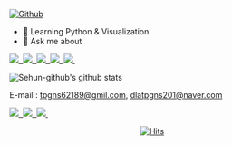 <a href='https://github.com/Sehun-github'>
  
![Github](https://capsule-render.vercel.app/api?type=waving&color=&height=330&section=header&text=Welcom&fontSize=100&animation=fadeIn&fontAlign=50&fontAlignY=45&desc=Sehun's%20Github&descSize=25&descAlign=70)
  
</a>


- 🌱 Learning Python & Visualization
- 💬 Ask me about

<a href='https://www.python.org/'>
 <img src="https://img.shields.io/badge/Python-3776AB?style=flat-square&logo=Python&logoColor=white"/>&nbsp;
</a>
<a href='https://jupyter.org/'>
<img src="https://img.shields.io/badge/Jupyter-F37626?style=flat-square&logo=Jupyter&logoColor=white"/>&nbsp;
</a>
<a href='https://github.com/'>
<img src="https://img.shields.io/badge/GitHub-181717?style=flat-square&logo=GitHub&logoColor=white"/>&nbsp;
</a>
<a href='https://www.tableau.com/'>
<img src="https://img.shields.io/badge/Tableau-E97627?style=flat-square&logo=Tableau&logoColor=white"/>&nbsp;
</a>
<a href='https://www.mysql.com/'>
<img src="https://img.shields.io/badge/MySQL-4479A1?style=flat-square&logo=MySQL&logoColor=white"/>&nbsp;<br>
</a>

![Sehun-github's github stats](https://github-readme-stats.vercel.app/api?username=Sehun-github&show_icons=true)

E-mail : tpgns62189@gmil.com, dlatpgns201@naver.com <br>

<a href='https://slack.com/intl/ko-kr/'>
<img src="https://img.shields.io/badge/Slack-4A154B?style=flat-square&logo=Slack&logoColor=white"/>&nbsp;
</a>
<a href='https://mail.google.com/'>
<img src="https://img.shields.io/badge/Google-4285F4?style=flat-square&logo=Google&logoColor=white"/>&nbsp;
</a>
<a href='https://mail.naver.com/'>
<img src="https://img.shields.io/badge/Naver-03C75A?style=flat-square&logo=Naver&logoColor=white"/>&nbsp;
</a>
<br>

<div align=center>
  
[![Hits](https://hits.seeyoufarm.com/api/count/incr/badge.svg?url=https://github.com/Sehun-github)](https://hits.seeyoufarm.com)
  
</div>
  
  
<!--
**Sehun-github/Sehun-github** is a ✨ _special_ ✨ repository because its `README.md` (this file) appears on your GitHub profile.

Here are some ideas to get you started:

- 🔭 I’m currently working on ...
- 🌱 I’m currently learning ...
- 👯 I’m looking to collaborate on ...
- 🤔 I’m looking for help with ...
- 💬 Ask me about ...
- 📫 How to reach me: ...
- 😄 Pronouns: ...
- ⚡ Fun fact: ...
-->

